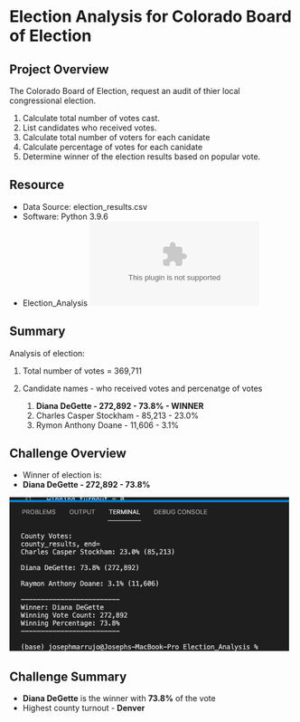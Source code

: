 # Election Analysis for Colorado Board of Election


## Project Overview


The Colorado Board of Election, request an audit of thier local congressional election.

 1. Calculate total number of votes cast.
 2. List candidates who received votes.
 3. Calculate total number of voters for each canidate
 4. Calculate percentage of votes for each canidate
 5. Determine winner of the election results based on popular vote.

## Resource

* Data Source: election_results.csv
* Software: Python 3.9.6
* Election_Analysis 
![](/analysis/election_results.csv)

## Summary

Analysis of election:

 1. Total number of votes = 369,711
 
 3. Candidate names - who received votes and percenatge of votes
    1. **Diana DeGette                - 272,892 - 73.8% - WINNER**
    2. Charles Casper Stockham        - 85,213  - 23.0%
    3. Rymon Anthony Doane            - 11,606  - 3.1%


## Challenge Overview
* Winner of election is:
 *  **Diana DeGette          - 272,892 - 73.8%** 

![](/analysis/election_results.png)
## Challenge Summary
* **Diana DeGette** is the winner with **73.8%** of the vote
* Highest county turnout - **Denver**

